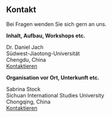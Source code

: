 ## Kontakt

Bei Fragen wenden Sie sich gern an uns.

**Inhalt, Aufbau, Workshops etc.**  

Dr. Daniel Jach  
Südwest-Jiaotong-Universität  
Chengdu, China  
<A HREF="&#109;&#97;&#105;&#108;&#116;&#111;&#58;%64%61%6E%69%65%6C%2E%6A%61%63%68%40%64%61%61%64%2D%6C%65%6B%74%6F%72%61%74%2E%64%65%20">Kontaktieren</A>

**Organisation vor Ort, Unterkunft etc.**

Sabrina Stock  
Sichuan International Studies University  
Chongqing, China  
<A HREF="&#109;&#97;&#105;&#108;&#116;&#111;&#58;%73%61%62%72%69%6E%61%2E%73%74%6F%63%6B%40%64%61%61%64%2D%6C%65%6B%74%6F%72%61%74%2E%64%65">Kontaktieren</A>